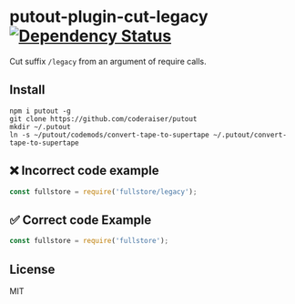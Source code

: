 # putout-plugin-cut-legacy [![Dependency Status][DependencyStatusIMGURL]][DependencyStatusURL]

[DependencyStatusURL]:      https://david-dm.org/coderaiser/putout?path=codemods/cut-legacy
[DependencyStatusIMGURL]:   https://david-dm.org/coderaiser/putout.svg?path=codemods/cut-legacy

Cut suffix `/legacy` from an argument of require calls.

## Install

```
npm i putout -g
git clone https://github.com/coderaiser/putout
mkdir ~/.putout
ln -s ~/putout/codemods/convert-tape-to-supertape ~/.putout/convert-tape-to-supertape
```

## ❌ Incorrect code example

```js
const fullstore = require('fullstore/legacy');
```

## ✅ Correct code Example

```js
const fullstore = require('fullstore');
```

## License

MIT

